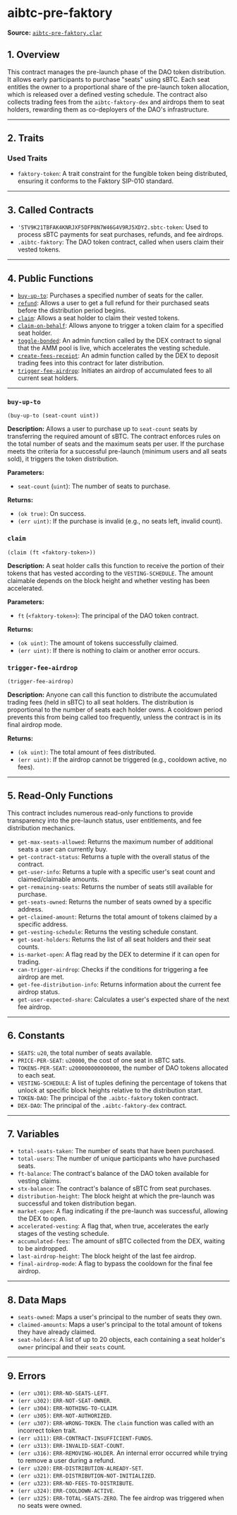 # aibtc-pre-faktory

**Source:** [`aibtc-pre-faktory.clar`](../../../../contracts/dao/token/aibtc-pre-faktory.clar)

## 1. Overview

This contract manages the pre-launch phase of the DAO token distribution. It allows early participants to purchase "seats" using sBTC. Each seat entitles the owner to a proportional share of the pre-launch token allocation, which is released over a defined vesting schedule. The contract also collects trading fees from the `aibtc-faktory-dex` and airdrops them to seat holders, rewarding them as co-deployers of the DAO's infrastructure.

---

## 2. Traits

### Used Traits
- `faktory-token`: A trait constraint for the fungible token being distributed, ensuring it conforms to the Faktory SIP-010 standard.

---

## 3. Called Contracts

- `'STV9K21TBFAK4KNRJXF5DFP8N7W46G4V9RJ5XDY2.sbtc-token`: Used to process sBTC payments for seat purchases, refunds, and fee airdrops.
- `.aibtc-faktory`: The DAO token contract, called when users claim their vested tokens.

---

## 4. Public Functions

- [`buy-up-to`](#buy-up-to): Purchases a specified number of seats for the caller.
- [`refund`](#refund): Allows a user to get a full refund for their purchased seats before the distribution period begins.
- [`claim`](#claim): Allows a seat holder to claim their vested tokens.
- [`claim-on-behalf`](#claim-on-behalf): Allows anyone to trigger a token claim for a specified seat holder.
- [`toggle-bonded`](#toggle-bonded): An admin function called by the DEX contract to signal that the AMM pool is live, which accelerates the vesting schedule.
- [`create-fees-receipt`](#create-fees-receipt): An admin function called by the DEX to deposit trading fees into this contract for later distribution.
- [`trigger-fee-airdrop`](#trigger-fee-airdrop): Initiates an airdrop of accumulated fees to all current seat holders.

---

### `buy-up-to`

`(buy-up-to (seat-count uint))`

**Description:**
Allows a user to purchase up to `seat-count` seats by transferring the required amount of sBTC. The contract enforces rules on the total number of seats and the maximum seats per user. If the purchase meets the criteria for a successful pre-launch (minimum users and all seats sold), it triggers the token distribution.

**Parameters:**
- `seat-count` (`uint`): The number of seats to purchase.

**Returns:**
- `(ok true)`: On success.
- `(err uint)`: If the purchase is invalid (e.g., no seats left, invalid count).

### `claim`

`(claim (ft <faktory-token>))`

**Description:**
A seat holder calls this function to receive the portion of their tokens that has vested according to the `VESTING-SCHEDULE`. The amount claimable depends on the block height and whether vesting has been accelerated.

**Parameters:**
- `ft` (`<faktory-token>`): The principal of the DAO token contract.

**Returns:**
- `(ok uint)`: The amount of tokens successfully claimed.
- `(err uint)`: If there is nothing to claim or another error occurs.

### `trigger-fee-airdrop`

`(trigger-fee-airdrop)`

**Description:**
Anyone can call this function to distribute the accumulated trading fees (held in sBTC) to all seat holders. The distribution is proportional to the number of seats each holder owns. A cooldown period prevents this from being called too frequently, unless the contract is in its final airdrop mode.

**Returns:**
- `(ok uint)`: The total amount of fees distributed.
- `(err uint)`: If the airdrop cannot be triggered (e.g., cooldown active, no fees).

---

## 5. Read-Only Functions

This contract includes numerous read-only functions to provide transparency into the pre-launch status, user entitlements, and fee distribution mechanics.

- `get-max-seats-allowed`: Returns the maximum number of additional seats a user can currently buy.
- `get-contract-status`: Returns a tuple with the overall status of the contract.
- `get-user-info`: Returns a tuple with a specific user's seat count and claimed/claimable amounts.
- `get-remaining-seats`: Returns the number of seats still available for purchase.
- `get-seats-owned`: Returns the number of seats owned by a specific address.
- `get-claimed-amount`: Returns the total amount of tokens claimed by a specific address.
- `get-vesting-schedule`: Returns the vesting schedule constant.
- `get-seat-holders`: Returns the list of all seat holders and their seat counts.
- `is-market-open`: A flag read by the DEX to determine if it can open for trading.
- `can-trigger-airdrop`: Checks if the conditions for triggering a fee airdrop are met.
- `get-fee-distribution-info`: Returns information about the current fee airdrop status.
- `get-user-expected-share`: Calculates a user's expected share of the next fee airdrop.

---

## 6. Constants

- `SEATS`: `u20`, the total number of seats available.
- `PRICE-PER-SEAT`: `u20000`, the cost of one seat in sBTC sats.
- `TOKENS-PER-SEAT`: `u200000000000000`, the number of DAO tokens allocated to each seat.
- `VESTING-SCHEDULE`: A list of tuples defining the percentage of tokens that unlock at specific block heights relative to the distribution start.
- `TOKEN-DAO`: The principal of the `.aibtc-faktory` token contract.
- `DEX-DAO`: The principal of the `.aibtc-faktory-dex` contract.

---

## 7. Variables

- `total-seats-taken`: The number of seats that have been purchased.
- `total-users`: The number of unique participants who have purchased seats.
- `ft-balance`: The contract's balance of the DAO token available for vesting claims.
- `stx-balance`: The contract's balance of sBTC from seat purchases.
- `distribution-height`: The block height at which the pre-launch was successful and token distribution began.
- `market-open`: A flag indicating if the pre-launch was successful, allowing the DEX to open.
- `accelerated-vesting`: A flag that, when true, accelerates the early stages of the vesting schedule.
- `accumulated-fees`: The amount of sBTC collected from the DEX, waiting to be airdropped.
- `last-airdrop-height`: The block height of the last fee airdrop.
- `final-airdrop-mode`: A flag to bypass the cooldown for the final fee airdrop.

---

## 8. Data Maps

- `seats-owned`: Maps a user's principal to the number of seats they own.
- `claimed-amounts`: Maps a user's principal to the total amount of tokens they have already claimed.
- `seat-holders`: A list of up to 20 objects, each containing a seat holder's `owner` principal and their `seats` count.

---

## 9. Errors

- `(err u301)`: `ERR-NO-SEATS-LEFT`.
- `(err u302)`: `ERR-NOT-SEAT-OWNER`.
- `(err u304)`: `ERR-NOTHING-TO-CLAIM`.
- `(err u305)`: `ERR-NOT-AUTHORIZED`.
- `(err u307)`: `ERR-WRONG-TOKEN`. The `claim` function was called with an incorrect token trait.
- `(err u311)`: `ERR-CONTRACT-INSUFFICIENT-FUNDS`.
- `(err u313)`: `ERR-INVALID-SEAT-COUNT`.
- `(err u316)`: `ERR-REMOVING-HOLDER`. An internal error occurred while trying to remove a user during a refund.
- `(err u320)`: `ERR-DISTRIBUTION-ALREADY-SET`.
- `(err u321)`: `ERR-DISTRIBUTION-NOT-INITIALIZED`.
- `(err u323)`: `ERR-NO-FEES-TO-DISTRIBUTE`.
- `(err u324)`: `ERR-COOLDOWN-ACTIVE`.
- `(err u325)`: `ERR-TOTAL-SEATS-ZERO`. The fee airdrop was triggered when no seats were owned.
